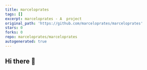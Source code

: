 ```yaml
---
title: marceloprates
tags: []
excerpt: marceloprates - A  project
original_path: 'https://github.com/marceloprates/marceloprates'
stars: 0
forks: 0
repo: marceloprates/marceloprates
autogenerated: true
---
```

## Hi there 👋

<!--
**marceloprates/marceloprates** is a ✨ _special_ ✨ repository because its `README.md` (this file) appears on your GitHub profile.

Here are some ideas to get you started:

- 🔭 I’m currently working on ...
- 🌱 I’m currently learning ...
- 👯 I’m looking to collaborate on ...
- 🤔 I’m looking for help with ...
- 💬 Ask me about ...
- 📫 How to reach me: ...
- 😄 Pronouns: ...
- ⚡ Fun fact: ...
-->
